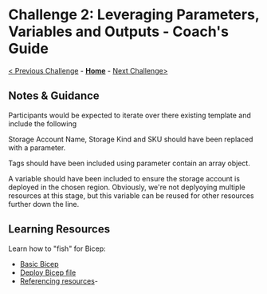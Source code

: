 # Challenge 2: Leveraging Parameters, Variables and Outputs - Coach's Guide

[< Previous Challenge](./Solution-01.md) - **[Home](./README.md)** - [Next Challenge>](./Solution-03.md)

## Notes & Guidance

Participants would be expected to iterate over there existing template and include the following

Storage Account Name, Storage Kind and SKU should have been replaced with a parameter.

Tags should have been included using parameter contain an array object.

A variable should have been included to ensure the storage account is deployed in the chosen region.  Obviously, we're not deplyoying multiple resources at this stage, but this variable can be reused for other resources further down the line.

## Learning Resources

Learn how to "fish" for Bicep:

- [Basic Bicep](https://github.com/Azure/bicep/blob/main/docs/tutorial/01-simple-template.md)
- [Deploy Bicep file](https://github.com/Azure/bicep/blob/main/docs/tutorial/02-deploying-a-bicep-file.md)
- [Referencing resources](https://github.com/Azure/bicep/blob/main/docs/tutorial/04-using-symbolic-resource-name.md)- 
